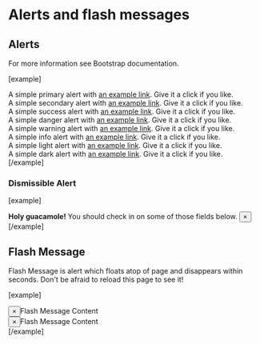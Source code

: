 Alerts and flash messages
=========================

## Alerts
For more information see Bootstrap documentation.

[example]
<div class="alert alert-primary" role="alert">
	A simple primary alert with <a href="#" class="alert-link">an example link</a>. Give it a click if you like.
</div>
<div class="alert alert-secondary" role="alert">
	A simple secondary alert with <a href="#" class="alert-link">an example link</a>. Give it a click if you like.
</div>
<div class="alert alert-success" role="alert">
	A simple success alert with <a href="#" class="alert-link">an example link</a>. Give it a click if you like.
</div>
<div class="alert alert-danger" role="alert">
	A simple danger alert with <a href="#" class="alert-link">an example link</a>. Give it a click if you like.
</div>
<div class="alert alert-warning" role="alert">
	A simple warning alert with <a href="#" class="alert-link">an example link</a>. Give it a click if you like.
</div>
<div class="alert alert-info" role="alert">
	A simple info alert with <a href="#" class="alert-link">an example link</a>. Give it a click if you like.
</div>
<div class="alert alert-light" role="alert">
	A simple light alert with <a href="#" class="alert-link">an example link</a>. Give it a click if you like.
</div>
<div class="alert alert-dark" role="alert">
	A simple dark alert with <a href="#" class="alert-link">an example link</a>. Give it a click if you like.
</div>
[/example]

### Dismissible Alert

[example]
<div class="alert alert-warning alert-dismissible fade show" role="alert">
	<strong>Holy guacamole!</strong> You should check in on some of those fields below.
	<button type="button" class="close" data-bs-dismiss="alert" aria-label="Close">
		<span aria-hidden="true">&times;</span>
	</button>
</div>
[/example]

## Flash Message

Flash Message is alert which floats atop of page and disappears within seconds. Don't be afraid to reload this page to see it!

[example]
<div class="flash_messages">
	<div class="alert  show alert-success"><button type="button" class="close" data-bs-dismiss="alert">×</button>Flash Message Content</em>
	</div>
	<div class="alert  show alert-warning"><button type="button" class="close" data-bs-dismiss="alert">×</button>Flash Message Content</em>
	</div>
</div>
[/example]